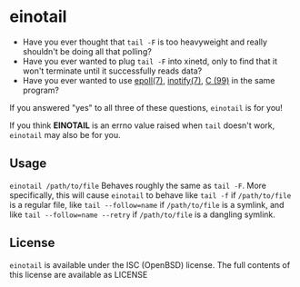 einotail
=======
* Have you ever thought that `tail -F` is too heavyweight and really shouldn't be doing all that polling?
* Have you ever wanted to plug `tail -F` into xinetd, only to find that it won't terminate until it successfully reads data?
* Have you ever wanted to use [epoll(7)](http://www.kernel.org/doc/man-pages/online/pages/man4/epoll.4.html), [inotify(7)](http://www.kernel.org/doc/man-pages/online/pages/man7/inotify.7.html), [C (99)](http://en.wikipedia.org/wiki/C99) in the same program?

If you answered "yes" to all three of these questions, `einotail` is for you!

If you think **EINOTAIL** is an errno value raised when `tail` doesn't work, `einotail` may also be for you.

Usage
-----
`einotail /path/to/file`
Behaves roughly the same as `tail -F`. More specifically, this will cause `einotail` to behave like `tail -f` if `/path/to/file` is a regular file, like
`tail --follow=name` if `/path/to/file` is a symlink, and like `tail --follow=name --retry` if `/path/to/file` is a dangling symlink.

License
-------
`einotail` is available under the ISC (OpenBSD) license. The full contents of this
license are available as LICENSE
